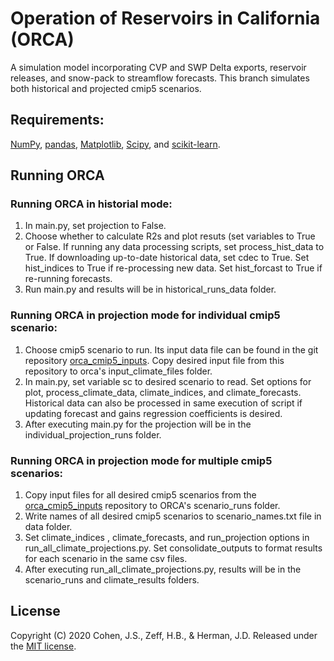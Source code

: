 # Operation of Reservoirs in California (ORCA)

A simulation model incorporating CVP and SWP Delta exports, reservoir releases, and snow-pack to streamflow forecasts. This branch simulates both historical and projected cmip5 scenarios.

## Requirements:
[NumPy](http://www.numpy.org/), [pandas](http://pandas.pydata.org/), [Matplotlib](http://matplotlib.org/), [Scipy](http://www.scipy.org/), and [scikit-learn](http://scikit-learn.org/).

## Running ORCA

### Running ORCA in historial mode:
1. In main.py, set projection to False.
2. Choose whether to calculate R2s and plot resuts (set variables to True or False. If running any data processing scripts, set process_hist_data to True. If downloading up-to-date historical data, set cdec to True. Set hist_indices to True if re-processing new data. Set hist_forcast to True if re-running forecasts.
3. Run main.py and results will be in historical_runs_data folder.

### Running ORCA in projection mode for individual cmip5 scenario:
1. Choose cmip5 scenario to run. Its input data file can be found in the git repository [orca_cmip5_inputs](https://github.com/jscohen4/orca_cmip5_inputs). Copy desired input file from this repository to orca's input_climate_files folder.
2. In main.py, set variable sc to desired scenario to read. Set options for plot, process_climate_data, climate_indices, and climate_forecasts. Historical  data can also be processed in same execution of script if updating forecast and gains regression coefficients is desired.
3. After executing main.py for the projection will be in the individual_projection_runs folder.

### Running ORCA in projection mode for multiple cmip5 scenarios:
1. Copy input files for all desired cmip5 scenarios from the [orca_cmip5_inputs](https://github.com/jscohen4/orca_cmip5_inputs) repository to ORCA's scenario_runs folder.
2. Write names of all desired cmip5 scenarios to scenario_names.txt file in data folder.
3. Set climate_indices , climate_forecasts, and run_projection options in run_all_climate_projections.py. Set consolidate_outputs to format results for each scenario in the same csv files.
4. After executing run_all_climate_projections.py, results will be in the scenario_runs and climate_results folders.

## License
Copyright (C) 2020 Cohen, J.S., Zeff, H.B., & Herman, J.D. Released under the [MIT license](LICENSE.md).
